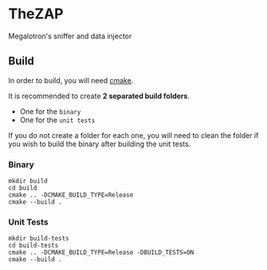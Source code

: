 # TheZAP
Megalotron's sniffer and data injector

## Build

In order to build, you will need [cmake](https://cmake.org/download/).

It is recommended to create **2 separated build folders**.  
- One for the `binary`  
- One for the `unit tests`  

If you do not create a folder for each one, you will need to clean the folder if you wish to build the binary after building the unit tests.

### Binary

```shell
mkdir build
cd build
cmake .. -DCMAKE_BUILD_TYPE=Release
cmake --build .
```

### Unit Tests

```shell
mkdir build-tests
cd build-tests
cmake .. -DCMAKE_BUILD_TYPE=Release -DBUILD_TESTS=ON
cmake --build .
```